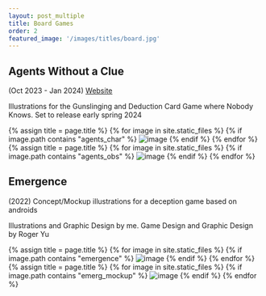 ```yaml
---
layout: post_multiple
title: Board Games
order: 2
featured_image: '/images/titles/board.jpg'
---
```


## Agents Without a Clue
(Oct 2023 - Jan 2024) [Website](https://agentswithoutaclue.com/)

Illustrations for the Gunslinging and Deduction Card Game where Nobody Knows. Set to release early spring 2024


<div class="gallery" data-columns="2">
		{% assign title = page.title %}
		{% for image in site.static_files %}
			{% if image.path contains "agents_char" %}
				<img src="{{ site.baseurl }}{{ image.path }}" alt="image" />
			{% endif %}
		{% endfor %}
</div>


<div class="gallery" data-columns="2">
		{% assign title = page.title %}
		{% for image in site.static_files %}
			{% if image.path contains "agents_obs" %}
				<img src="{{ site.baseurl }}{{ image.path }}" alt="image" />
			{% endif %}
		{% endfor %}
</div>




## Emergence


(2022) Concept/Mockup illustrations for a deception game based on androids 

Illustrations and Graphic Design by me. Game Design and Graphic Design by Roger Yu

<div class="gallery" data-columns="2">
		{% assign title = page.title %}
		{% for image in site.static_files %}
			{% if image.path contains "emergence" %}
				<img src="{{ site.baseurl }}{{ image.path }}" alt="image" />
			{% endif %}
		{% endfor %}
</div>

<div class="gallery" data-columns="3">
		{% assign title = page.title %}
		{% for image in site.static_files %}
			{% if image.path contains "emerg_mockup" %}
				<img src="{{ site.baseurl }}{{ image.path }}" alt="image" />
			{% endif %}
		{% endfor %}
</div>